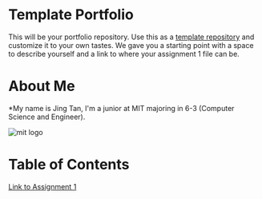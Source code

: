 # Template Portfolio
This will be your portfolio repository. Use this as a [template repository](https://docs.github.com/en/repositories/creating-and-managing-repositories/creating-a-template-repository) and customize it to your own tastes. We gave you a starting point with a space to describe yourself and a link to where your assignment 1 file can be.

# About Me
*My name is Jing Tan, I'm a junior at MIT majoring in 6-3 (Computer Science and Engineer).

![mit logo](https://media.giphy.com/avatars/mit/LU96GcglKO14.png)
# Table of Contents
[Link to Assignment 1](assignments/assignment1.md)

